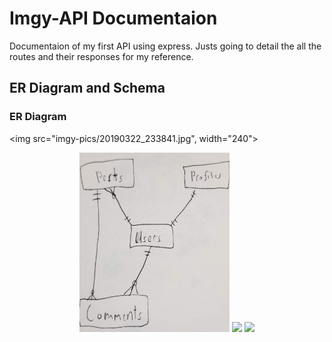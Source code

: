 # Imgy-API Documentaion

Documentaion of my first API using express. Justs going to detail the all the routes and their responses for my reference. 

## ER Diagram and Schema

### ER Diagram
<img src="imgy-pics/20190322_233841.jpg", width="240">

<p align="center">
    <img src="imgy-pics/20190322_233841.jpg", width="240">
    <img src="doc/media/unity_body_foot.png", width="240">
    <img src="doc/media/unity_hand_face.png", width="240">
</p>
